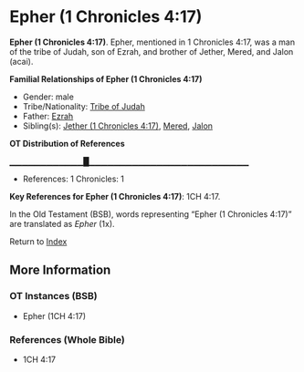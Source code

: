 # Epher (1 Chronicles 4:17)
**Epher (1 Chronicles 4:17)**. 
Epher, mentioned in 1 Chronicles 4:17, was a man of the tribe of Judah, son of Ezrah, and brother of Jether, Mered, and Jalon (acai). 




**Familial Relationships of Epher (1 Chronicles 4:17)**


* Gender: male
* Tribe/Nationality: [Tribe of Judah](../../../groups/md/acai/Judah.md)
* Father: [Ezrah](Ezrah.md)
* Sibling(s): [Jether (1 Chronicles 4:17)](Jether.5.md), [Mered](Mered.md), [Jalon](Jalon.md)


**OT Distribution of References**

▁▁▁▁▁▁▁▁▁▁▁▁█▁▁▁▁▁▁▁▁▁▁▁▁▁▁▁▁▁▁▁▁▁▁▁▁▁▁
* References: 1 Chronicles: 1



**Key References for Epher (1 Chronicles 4:17)**: 
1CH 4:17. 


In the Old Testament (BSB), words representing “Epher (1 Chronicles 4:17)” are translated as 
*Epher* (1x). 




Return to [Index](00-Index.md)

## More Information

### OT Instances (BSB)

* Epher (1CH 4:17)



### References (Whole Bible)

* 1CH 4:17




